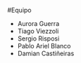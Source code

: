 #Equipo

* Aurora Guerra
* Tiago Viezzoli 
* Sergio Risposi
* Pablo Ariel Blanco
* Damian Castiñeiras